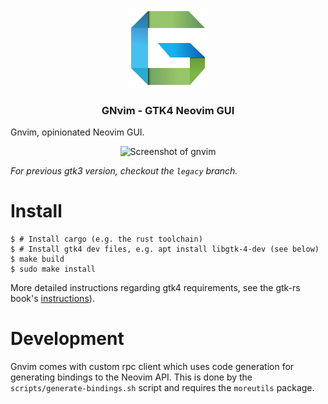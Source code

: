 <p align="center">
	<img src="./desktop/gnvim_128.png" alt="GNvim Logo">
    <h3 align="center">GNvim - GTK4 Neovim GUI</h3>
</p>

Gnvim, opinionated Neovim GUI.

<p align="center">
	<img src="https://github.com/vhakulinen/gnvim/wiki/screenshot.png" alt="Screenshot of gnvim">
</p>

_For previous gtk3 version, checkout the `legacy` branch._

# Install

```
$ # Install cargo (e.g. the rust toolchain)
$ # Install gtk4 dev files, e.g. apt install libgtk-4-dev (see below)
$ make build
$ sudo make install
```

More detailed instructions regarding gtk4 requirements, see the gtk-rs book's
[instructions](https://gtk-rs.org/gtk4-rs/stable/latest/book/installation.html)).

# Development

Gnvim comes with custom rpc client which uses code generation for generating
bindings to the Neovim API. This is done by the `scripts/generate-bindings.sh`
script and requires the `moreutils` package.
